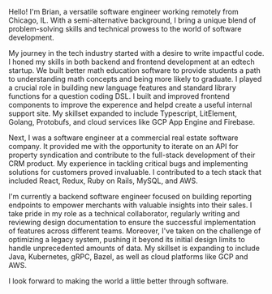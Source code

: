 Hello! I'm Brian, a versatile software engineer working remotely from Chicago, IL. With a semi-alternative background, I bring a unique blend of problem-solving skills and technical prowess to the world of software development.

My journey in the tech industry started with a desire to write impactful code. I honed my skills in both backend and frontend development at an edtech startup. We built better math education software to provide students a path to understanding math concepts and being more likely to graduate. I played a crucial role in building new language features and standard library functions for a question coding DSL. I built and improved frontend components to improve the experence and helpd create a useful internal support site. My skillset expanded to include Typescript, LitElement, Golang, Protobufs, and cloud services like GCP App Engine and Firebase.

Next, I was a software engineer at a commercial real estate software company. It provided me with the opportunity to iterate on an API for property syndication and contribute to the full-stack development of their CRM product. My experience in tackling critical bugs and implementing solutions for customers proved invaluable. I contributed to a tech stack that included React, Redux, Ruby on Rails, MySQL, and AWS.

I'm currently a backend software engineer focused on building reporting endpoints to empower merchants with valuable insights into their sales. I take pride in my role as a technical collaborator, regularly writing and reviewing design documentation to ensure the successful implementation of features across different teams. Moreover, I've taken on the challenge of optimizing a legacy system, pushing it beyond its initial design limits to handle unprecedented amounts of data. My skillset is expanding to include Java, Kubernetes, gRPC, Bazel, as well as cloud platforms like GCP and AWS.

I look forward to making the world a little better through software.
